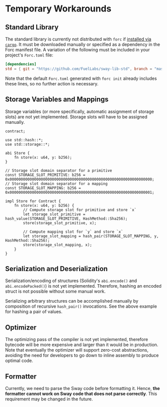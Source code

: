 # Temporary Workarounds

## Standard Library

The standard library is currently not distributed with `forc` if [installed via `cargo`](../introduction/installation.md#installing-from-cargo). It must be downloaded manually or specified as a dependency in the Forc manifest file. A variation of the following must be included in your project's `Forc.toml` file:

```toml
[dependencies]
std = { git = "https://github.com/FuelLabs/sway-lib-std", branch = "master" }
```

Note that the default `Forc.toml` generated with `forc init` already includes these lines, so no further action is necessary.

## Storage Variables and Mappings

Storage variables (or more specifically, automatic assignment of storage slots) are not yet implemented. Storage slots will have to be assigned manually.

```sway
contract;

use std::hash::*;
use std::storage::*;

abi Store {
    fn store(x: u64, y: b256);
}

// Storage slot domain separator for a primitive
const STORAGE_SLOT_PRIMITIVE: b256 = 0x0000000000000000000000000000000000000000000000000000000000000000;
// Storage slot domain separator for a mapping
const STORAGE_SLOT_MAPPING: b256 = 0x0000000000000000000000000000000000000000000000000000000000000001;

impl Store for Contract {
    fn store(x: u64, y: b256) {
        // Compute storage slot for primitive and store `x`
        let storage_slot_primitive = hash_value(STORAGE_SLOT_PRIMITIVE, HashMethod::Sha256);
        store(storage_slot_primitive, x);

        // Compute mapping slot for `y` and store `x`
        let storage_slot_mapping = hash_pair(STORAGE_SLOT_MAPPING, y, HashMethod::Sha256);
        store(storage_slot_mapping, x);
    }
}
```

## Serialization and Deserialization

Serialization/encoding of structures (Solidity's `abi.encode()` and `abi.encodePacked()`) is not yet implemented. Therefore, hashing an encoded struct is not possible without some manual work.

Serializing arbitrary structures can be accomplished manually by composition of recursive `hash_pair()` invocations. See the above example for hashing a pair of values.

## Optimizer

The optimizing pass of the compiler is not yet implemented, therefore bytecode will be more expensive and larger than it would be in production. Note that eventually the optimizer will support zero-cost abstractions, avoiding the need for developers to go down to inline assembly to produce optimal code.

## Formatter

Currently, we need to parse the Sway code before formatting it. Hence, **the formatter cannot work on Sway code that does not parse correctly**. This requirement may be changed in the future.
